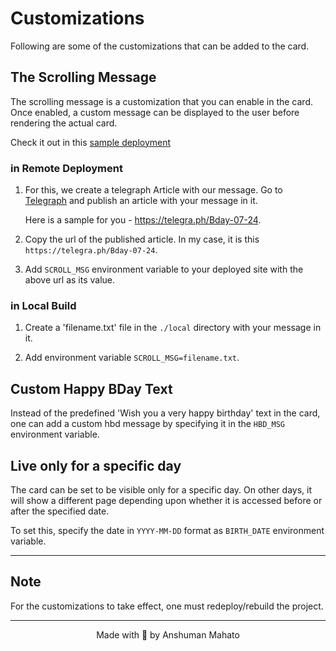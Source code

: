 # Customizations

Following are some of the customizations that can be added to the card.

## The Scrolling Message

The scrolling message is a customization that you can enable in the card. Once enabled, a custom message can be displayed to the user before rendering the actual card.

Check it out in this [sample deployment]()

### in Remote Deployment

1. For this, we create a telegraph Article with our message. Go to [Telegraph](https://telegra.ph) and publish an article with your message in it.

   Here is a sample for you - https://telegra.ph/Bday-07-24.

2. Copy the url of the published article. In my case, it is this `https://telegra.ph/Bday-07-24`.

3. Add `SCROLL_MSG` environment variable to your deployed site with the above url as its value.

### in Local Build

1. Create a 'filename.txt' file in the `./local` directory with your message in it.

2. Add environment variable `SCROLL_MSG=filename.txt`.

## Custom Happy BDay Text

Instead of the predefined 'Wish you a very happy birthday' text in the card, one can add a custom hbd message by specifying it in the `HBD_MSG` environment variable.

## Live only for a specific day

The card can be set to be visible only for a specific day. On other days, it will show a different page depending upon whether it is accessed before or after the specified date.

To set this, specify the date in `YYYY-MM-DD` format as `BIRTH_DATE` environment variable.

---

## Note

For the customizations to take effect, one must redeploy/rebuild the project.

---

<div align="center">Made with 💖 by Anshuman Mahato</div>
